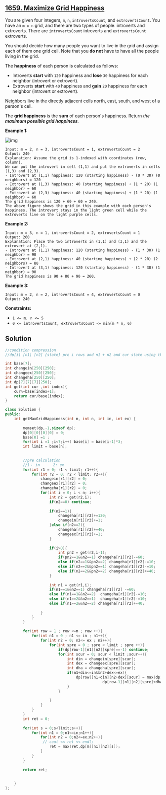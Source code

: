 ## [1659. Maximize Grid Happiness](https://leetcode-cn.com/problems/maximize-grid-happiness/)

You are given four integers, `m`, `n`, `introvertsCount`, and `extrovertsCount`. You have an `m x n` grid, and there are two types of people: introverts and extroverts. There are `introvertsCount` introverts and `extrovertsCount` extroverts.

You should decide how many people you want to live in the grid and assign each of them one grid cell. Note that you **do not** have to have all the people living in the grid.

The **happiness** of each person is calculated as follows:

- Introverts **start** with `120` happiness and **lose** `30` happiness for each neighbor (introvert or extrovert).
- Extroverts **start** with `40` happiness and **gain** `20` happiness for each neighbor (introvert or extrovert).

Neighbors live in the directly adjacent cells north, east, south, and west of a person's cell.

The **grid happiness** is the **sum** of each person's happiness. Return *the **maximum possible grid happiness**.*

 

**Example 1:**

![img](https://assets.leetcode.com/uploads/2020/11/05/grid_happiness.png)

```
Input: m = 2, n = 3, introvertsCount = 1, extrovertsCount = 2
Output: 240
Explanation: Assume the grid is 1-indexed with coordinates (row, column).
We can put the introvert in cell (1,1) and put the extroverts in cells (1,3) and (2,3).
- Introvert at (1,1) happiness: 120 (starting happiness) - (0 * 30) (0 neighbors) = 120
- Extrovert at (1,3) happiness: 40 (starting happiness) + (1 * 20) (1 neighbor) = 60
- Extrovert at (2,3) happiness: 40 (starting happiness) + (1 * 20) (1 neighbor) = 60
The grid happiness is 120 + 60 + 60 = 240.
The above figure shows the grid in this example with each person's happiness. The introvert stays in the light green cell while the extroverts live on the light purple cells.
```

**Example 2:**

```
Input: m = 3, n = 1, introvertsCount = 2, extrovertsCount = 1
Output: 260
Explanation: Place the two introverts in (1,1) and (3,1) and the extrovert at (2,1).
- Introvert at (1,1) happiness: 120 (starting happiness) - (1 * 30) (1 neighbor) = 90
- Extrovert at (2,1) happiness: 40 (starting happiness) + (2 * 20) (2 neighbors) = 80
- Introvert at (3,1) happiness: 120 (starting happiness) - (1 * 30) (1 neighbor) = 90
The grid happiness is 90 + 80 + 90 = 260.
```

**Example 3:**

```
Input: m = 2, n = 2, introvertsCount = 4, extrovertsCount = 0
Output: 240
```

 

**Constraints:**

- `1 <= m, n <= 5`
- `0 <= introvertsCount, extrovertsCount <= min(m * n, 6)`

## Solution

```c++
//condition compression
//dp[i] [n1] [n2] [state] pre i rows and n1 + n2 and cur state using three-mode  

int base[7];
int changein[250][250];
int changeex[250][250];
int changeha[250][250];
int dp[7][7][7][250];
int get(int cur ,int index){
    cur%=base[index+1];
    return cur/base[index];
}

class Solution {
public:
    int getMaxGridHappiness(int m, int n, int in, int ex) {
       
        memset(dp,-1,sizeof dp);
        dp[0][0][0][0] = 0;
        base[0] =1 ;
        for(int i =1 ;i<7;i++) base[i] = base[i-1]*3;
        int limit = base[n];
       
        
        //pre calculation
        //1： in      2: ex
        for(int r1 = 0; r1 < limit; r1++){
            for(int r2 = 0; r2 < limit; r2++){
                changein[r1][r2] = 0;
                changeex[r1][r2] = 0;
                changeha[r1][r2] = 0;
                for(int i = 0; i < n; i++){
                    int n2 = get(r2,i);
                    if(n2==0) continue;
                    
                    if(n2==1){ 
                        changeha[r1][r2]+=120; 
                        changein[r1][r2]+=1;
                    }else if(n2==2){
                        changeha[r1][r2]+=40; 
                        changeex[r1][r2]+=1;
                    }
                    
                    if(i>0){
                        int pn2 = get(r2,i-1);
                        if(pn2==1&&n2==1) changeha[r1][r2]-=60;
                        else if(n2==1&&pn2==2) changeha[r1][r2]-=10;
                        else if(n2==2&&pn2==1) changeha[r1][r2]-=10;
                        else if(n2==2&&pn2==2) changeha[r1][r2]+=40;
                    } 
                   
                    int n1 = get(r1,i);
                    if(n1==1&&n2==1) changeha[r1][r2] -=60;
                    else if(n1==1&&n2==2)  changeha[r1][r2]-=10;
                    else if(n1==2&&n2==1)  changeha[r1][r2]-=10;
                    else if(n1==2&&n2==2) changeha[r1][r2]+=40;
                    
                }
            }
        }
        
        for(int row = 1 ; row <=m ; row ++){
            for(int n1 = 0 ; n1 <= in ; n1++){
                for(int n2 = 0; n2<= ex ; n2++){
                    for(int spre = 0 ; spre < limit ; spre ++){
                        if(dp[row-1][n1][n2][spre]==-1) continue;
                        for(int scur = 0; scur < limit ;scur++){
                            int din = changein[spre][scur];
                            int dex = changeex[spre][scur];
                            int dha = changeha[spre][scur];
                            if(n1+din<=in&&n2+dex<=ex){
                                dp[row][n1+din][n2+dex][scur] = max(dp[row][n1+din][n2+dex][scur],
                                            dp[row-1][n1][n2][spre]+dha);
                            }
                        }
                        
                    }
                }
            }
        }
        int ret = 0;
        
        for(int s = 0;s<limit;s++){
            for(int n1 = 0;n1<=in;n1++){
                for(int n2 = 0;n2<=ex;n2++){
                 // cout << ret << endl;
                    ret = max(ret,dp[m][n1][n2][s]);
                }
            }
        }
        
        return ret;
    
        
    }
};
```

